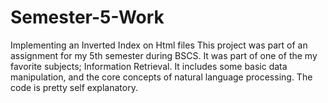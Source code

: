 # Semester-5-Work
Implementing an Inverted Index on Html files
This project was part of an assignment for my 5th semester during BSCS.
It was part of one of the my favorite subjects; Information Retrieval.
It includes some basic data manipulation, and the core concepts of natural language processing. The code is pretty self explanatory.
